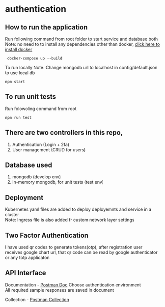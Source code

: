 # authentication

## How to run the application
Run following command from root folder to start service and database both </br>
Note: no need to to install any dependencies other than docker, [click here to install docker](https://docs.docker.com/engine/install)
```
 docker-compose up --build
```

To run locally 
Note: Change mongodb url to localhost in config/default.json to use local db
```
npm start
```


## To run unit tests
Run folowoling command from root
```
npm run test
```

## There are two controllers in this repo,
1. Authentication (Login + 2fa)
2. User management (CRUD for users)

## Database used
1. mongodb (develop env)
2. in-memory mongodb, for unit tests (test env)

## Deployment
Kubernetes yaml files are added to deploy deployemnts and service in a cluster </br>
Note: Ingress file is also added fr custom network layer settings

## Two Factor Authentication
I have used qr codes to generate tokens(otp), after registration user receives google chart url, that qr code can be read by google authenticator or any totp applicaton

## API Interface
Documentation - [Postman Doc](https://documenter.getpostman.com/view/13138181/TzRSiTwR) Choose authentication environment </br>
                All required sample responses are saved in document

Collection - [Postman Collection](https://www.postman.com/collections/94c837176e9d581c2828)
